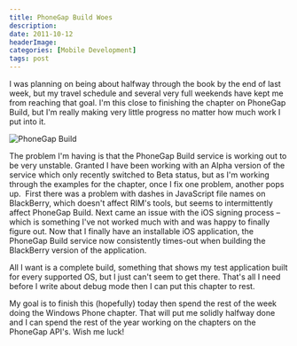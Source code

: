 ```yaml
---
title: PhoneGap Build Woes
description: 
date: 2011-10-12
headerImage: 
categories: [Mobile Development]
tags: post
---
```


I was planning on being about halfway through the book by the end of last week, but my travel schedule and several very full weekends have kept me from reaching that goal. I'm this close to finishing the chapter on PhoneGap Build, but I'm really making very little progress no matter how much work I put into it.

![](/images/2011/pgb.png "PhoneGap Build")

The problem I'm having is that the PhoneGap Build service is working out to be very unstable. Granted I have been working with an Alpha version of the service which only recently switched to Beta status, but as I'm working through the examples for the chapter, once I fix one problem, another pops up.  First there was a problem with dashes in JavaScript file names on BlackBerry, which doesn't affect RIM's tools, but seems to intermittently affect PhoneGap Build. Next came an issue with the iOS signing process – which is something I've not worked much with and was happy to finally figure out. Now that I finally have an installable iOS application, the PhoneGap Build service now consistently times-out when building the BlackBerry version of the application.

All I want is a complete build, something that shows my test application built for every supported OS, but I just can't seem to get there. That's all I need before I write about debug mode then I can put this chapter to rest.

My goal is to finish this (hopefully) today then spend the rest of the week doing the Windows Phone chapter. That will put me solidly halfway done and I can spend the rest of the year working on the chapters on the PhoneGap API's. Wish me luck!